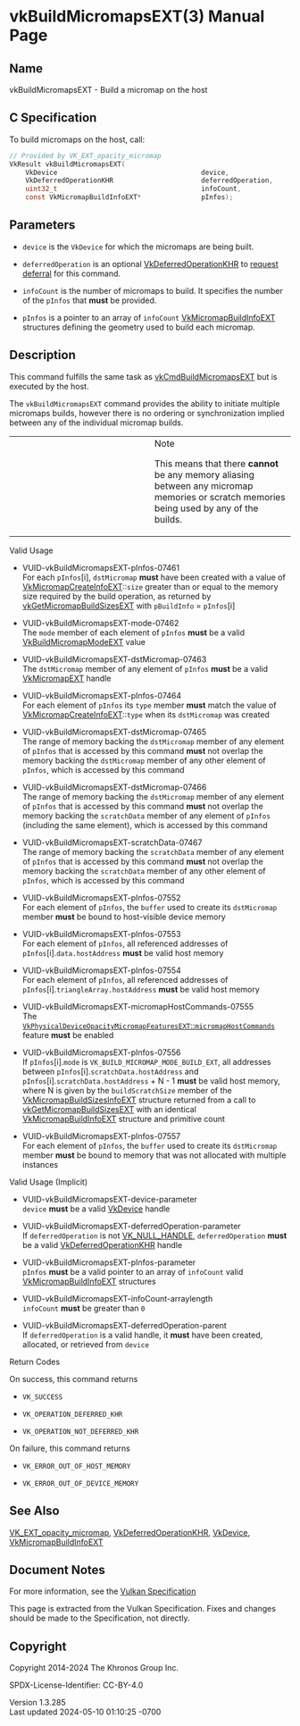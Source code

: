 # vkBuildMicromapsEXT(3) Manual Page

## Name

vkBuildMicromapsEXT - Build a micromap on the host



## <a href="#_c_specification" class="anchor"></a>C Specification

To build micromaps on the host, call:

``` c
// Provided by VK_EXT_opacity_micromap
VkResult vkBuildMicromapsEXT(
    VkDevice                                    device,
    VkDeferredOperationKHR                      deferredOperation,
    uint32_t                                    infoCount,
    const VkMicromapBuildInfoEXT*               pInfos);
```

## <a href="#_parameters" class="anchor"></a>Parameters

- `device` is the `VkDevice` for which the micromaps are being built.

- `deferredOperation` is an optional
  [VkDeferredOperationKHR](https://registry.khronos.org/vulkan/specs/1.3-extensions/man/html/VkDeferredOperationKHR.html) to <a
  href="https://registry.khronos.org/vulkan/specs/1.3-extensions/html/vkspec.html#deferred-host-operations-requesting"
  target="_blank" rel="noopener">request deferral</a> for this command.

- `infoCount` is the number of micromaps to build. It specifies the
  number of the `pInfos` that **must** be provided.

- `pInfos` is a pointer to an array of `infoCount`
  [VkMicromapBuildInfoEXT](https://registry.khronos.org/vulkan/specs/1.3-extensions/man/html/VkMicromapBuildInfoEXT.html) structures
  defining the geometry used to build each micromap.

## <a href="#_description" class="anchor"></a>Description

This command fulfills the same task as
[vkCmdBuildMicromapsEXT](https://registry.khronos.org/vulkan/specs/1.3-extensions/man/html/vkCmdBuildMicromapsEXT.html) but is executed by
the host.

The `vkBuildMicromapsEXT` command provides the ability to initiate
multiple micromaps builds, however there is no ordering or
synchronization implied between any of the individual micromap builds.

<table>
<colgroup>
<col style="width: 50%" />
<col style="width: 50%" />
</colgroup>
<tbody>
<tr class="odd">
<td class="icon"><em></em></td>
<td class="content">Note
<p>This means that there <strong>cannot</strong> be any memory aliasing
between any micromap memories or scratch memories being used by any of
the builds.</p></td>
</tr>
</tbody>
</table>

Valid Usage

- <a href="#VUID-vkBuildMicromapsEXT-pInfos-07461"
  id="VUID-vkBuildMicromapsEXT-pInfos-07461"></a>
  VUID-vkBuildMicromapsEXT-pInfos-07461  
  For each `pInfos`\[i\], `dstMicromap` **must** have been created with
  a value of
  [VkMicromapCreateInfoEXT](https://registry.khronos.org/vulkan/specs/1.3-extensions/man/html/VkMicromapCreateInfoEXT.html)::`size`
  greater than or equal to the memory size required by the build
  operation, as returned by
  [vkGetMicromapBuildSizesEXT](https://registry.khronos.org/vulkan/specs/1.3-extensions/man/html/vkGetMicromapBuildSizesEXT.html) with
  `pBuildInfo` = `pInfos`\[i\]

- <a href="#VUID-vkBuildMicromapsEXT-mode-07462"
  id="VUID-vkBuildMicromapsEXT-mode-07462"></a>
  VUID-vkBuildMicromapsEXT-mode-07462  
  The `mode` member of each element of `pInfos` **must** be a valid
  [VkBuildMicromapModeEXT](https://registry.khronos.org/vulkan/specs/1.3-extensions/man/html/VkBuildMicromapModeEXT.html) value

- <a href="#VUID-vkBuildMicromapsEXT-dstMicromap-07463"
  id="VUID-vkBuildMicromapsEXT-dstMicromap-07463"></a>
  VUID-vkBuildMicromapsEXT-dstMicromap-07463  
  The `dstMicromap` member of any element of `pInfos` **must** be a
  valid [VkMicromapEXT](https://registry.khronos.org/vulkan/specs/1.3-extensions/man/html/VkMicromapEXT.html) handle

- <a href="#VUID-vkBuildMicromapsEXT-pInfos-07464"
  id="VUID-vkBuildMicromapsEXT-pInfos-07464"></a>
  VUID-vkBuildMicromapsEXT-pInfos-07464  
  For each element of `pInfos` its `type` member **must** match the
  value of
  [VkMicromapCreateInfoEXT](https://registry.khronos.org/vulkan/specs/1.3-extensions/man/html/VkMicromapCreateInfoEXT.html)::`type` when
  its `dstMicromap` was created

- <a href="#VUID-vkBuildMicromapsEXT-dstMicromap-07465"
  id="VUID-vkBuildMicromapsEXT-dstMicromap-07465"></a>
  VUID-vkBuildMicromapsEXT-dstMicromap-07465  
  The range of memory backing the `dstMicromap` member of any element of
  `pInfos` that is accessed by this command **must** not overlap the
  memory backing the `dstMicromap` member of any other element of
  `pInfos`, which is accessed by this command

- <a href="#VUID-vkBuildMicromapsEXT-dstMicromap-07466"
  id="VUID-vkBuildMicromapsEXT-dstMicromap-07466"></a>
  VUID-vkBuildMicromapsEXT-dstMicromap-07466  
  The range of memory backing the `dstMicromap` member of any element of
  `pInfos` that is accessed by this command **must** not overlap the
  memory backing the `scratchData` member of any element of `pInfos`
  (including the same element), which is accessed by this command

- <a href="#VUID-vkBuildMicromapsEXT-scratchData-07467"
  id="VUID-vkBuildMicromapsEXT-scratchData-07467"></a>
  VUID-vkBuildMicromapsEXT-scratchData-07467  
  The range of memory backing the `scratchData` member of any element of
  `pInfos` that is accessed by this command **must** not overlap the
  memory backing the `scratchData` member of any other element of
  `pInfos`, which is accessed by this command

<!-- -->

- <a href="#VUID-vkBuildMicromapsEXT-pInfos-07552"
  id="VUID-vkBuildMicromapsEXT-pInfos-07552"></a>
  VUID-vkBuildMicromapsEXT-pInfos-07552  
  For each element of `pInfos`, the `buffer` used to create its
  `dstMicromap` member **must** be bound to host-visible device memory

- <a href="#VUID-vkBuildMicromapsEXT-pInfos-07553"
  id="VUID-vkBuildMicromapsEXT-pInfos-07553"></a>
  VUID-vkBuildMicromapsEXT-pInfos-07553  
  For each element of `pInfos`, all referenced addresses of
  `pInfos`\[i\].`data.hostAddress` **must** be valid host memory

- <a href="#VUID-vkBuildMicromapsEXT-pInfos-07554"
  id="VUID-vkBuildMicromapsEXT-pInfos-07554"></a>
  VUID-vkBuildMicromapsEXT-pInfos-07554  
  For each element of `pInfos`, all referenced addresses of
  `pInfos`\[i\].`triangleArray.hostAddress` **must** be valid host
  memory

- <a href="#VUID-vkBuildMicromapsEXT-micromapHostCommands-07555"
  id="VUID-vkBuildMicromapsEXT-micromapHostCommands-07555"></a>
  VUID-vkBuildMicromapsEXT-micromapHostCommands-07555  
  The <a
  href="https://registry.khronos.org/vulkan/specs/1.3-extensions/html/vkspec.html#features-micromapHostCommands"
  target="_blank"
  rel="noopener"><code>VkPhysicalDeviceOpacityMicromapFeaturesEXT</code>::<code>micromapHostCommands</code></a>
  feature **must** be enabled

- <a href="#VUID-vkBuildMicromapsEXT-pInfos-07556"
  id="VUID-vkBuildMicromapsEXT-pInfos-07556"></a>
  VUID-vkBuildMicromapsEXT-pInfos-07556  
  If `pInfos`\[i\].`mode` is `VK_BUILD_MICROMAP_MODE_BUILD_EXT`, all
  addresses between `pInfos`\[i\].`scratchData.hostAddress` and
  `pInfos`\[i\].`scratchData.hostAddress` + N - 1 **must** be valid host
  memory, where N is given by the `buildScratchSize` member of the
  [VkMicromapBuildSizesInfoEXT](https://registry.khronos.org/vulkan/specs/1.3-extensions/man/html/VkMicromapBuildSizesInfoEXT.html)
  structure returned from a call to
  [vkGetMicromapBuildSizesEXT](https://registry.khronos.org/vulkan/specs/1.3-extensions/man/html/vkGetMicromapBuildSizesEXT.html) with an
  identical [VkMicromapBuildInfoEXT](https://registry.khronos.org/vulkan/specs/1.3-extensions/man/html/VkMicromapBuildInfoEXT.html)
  structure and primitive count

- <a href="#VUID-vkBuildMicromapsEXT-pInfos-07557"
  id="VUID-vkBuildMicromapsEXT-pInfos-07557"></a>
  VUID-vkBuildMicromapsEXT-pInfos-07557  
  For each element of `pInfos`, the `buffer` used to create its
  `dstMicromap` member **must** be bound to memory that was not
  allocated with multiple instances

Valid Usage (Implicit)

- <a href="#VUID-vkBuildMicromapsEXT-device-parameter"
  id="VUID-vkBuildMicromapsEXT-device-parameter"></a>
  VUID-vkBuildMicromapsEXT-device-parameter  
  `device` **must** be a valid [VkDevice](https://registry.khronos.org/vulkan/specs/1.3-extensions/man/html/VkDevice.html) handle

- <a href="#VUID-vkBuildMicromapsEXT-deferredOperation-parameter"
  id="VUID-vkBuildMicromapsEXT-deferredOperation-parameter"></a>
  VUID-vkBuildMicromapsEXT-deferredOperation-parameter  
  If `deferredOperation` is not [VK_NULL_HANDLE](https://registry.khronos.org/vulkan/specs/1.3-extensions/man/html/VK_NULL_HANDLE.html),
  `deferredOperation` **must** be a valid
  [VkDeferredOperationKHR](https://registry.khronos.org/vulkan/specs/1.3-extensions/man/html/VkDeferredOperationKHR.html) handle

- <a href="#VUID-vkBuildMicromapsEXT-pInfos-parameter"
  id="VUID-vkBuildMicromapsEXT-pInfos-parameter"></a>
  VUID-vkBuildMicromapsEXT-pInfos-parameter  
  `pInfos` **must** be a valid pointer to an array of `infoCount` valid
  [VkMicromapBuildInfoEXT](https://registry.khronos.org/vulkan/specs/1.3-extensions/man/html/VkMicromapBuildInfoEXT.html) structures

- <a href="#VUID-vkBuildMicromapsEXT-infoCount-arraylength"
  id="VUID-vkBuildMicromapsEXT-infoCount-arraylength"></a>
  VUID-vkBuildMicromapsEXT-infoCount-arraylength  
  `infoCount` **must** be greater than `0`

- <a href="#VUID-vkBuildMicromapsEXT-deferredOperation-parent"
  id="VUID-vkBuildMicromapsEXT-deferredOperation-parent"></a>
  VUID-vkBuildMicromapsEXT-deferredOperation-parent  
  If `deferredOperation` is a valid handle, it **must** have been
  created, allocated, or retrieved from `device`

Return Codes

On success, this command returns  
- `VK_SUCCESS`

- `VK_OPERATION_DEFERRED_KHR`

- `VK_OPERATION_NOT_DEFERRED_KHR`

On failure, this command returns  
- `VK_ERROR_OUT_OF_HOST_MEMORY`

- `VK_ERROR_OUT_OF_DEVICE_MEMORY`

## <a href="#_see_also" class="anchor"></a>See Also

[VK_EXT_opacity_micromap](https://registry.khronos.org/vulkan/specs/1.3-extensions/man/html/VK_EXT_opacity_micromap.html),
[VkDeferredOperationKHR](https://registry.khronos.org/vulkan/specs/1.3-extensions/man/html/VkDeferredOperationKHR.html),
[VkDevice](https://registry.khronos.org/vulkan/specs/1.3-extensions/man/html/VkDevice.html),
[VkMicromapBuildInfoEXT](https://registry.khronos.org/vulkan/specs/1.3-extensions/man/html/VkMicromapBuildInfoEXT.html)

## <a href="#_document_notes" class="anchor"></a>Document Notes

For more information, see the <a
href="https://registry.khronos.org/vulkan/specs/1.3-extensions/html/vkspec.html#vkBuildMicromapsEXT"
target="_blank" rel="noopener">Vulkan Specification</a>

This page is extracted from the Vulkan Specification. Fixes and changes
should be made to the Specification, not directly.

## <a href="#_copyright" class="anchor"></a>Copyright

Copyright 2014-2024 The Khronos Group Inc.

SPDX-License-Identifier: CC-BY-4.0

Version 1.3.285  
Last updated 2024-05-10 01:10:25 -0700
